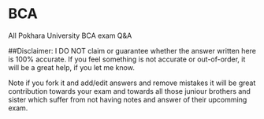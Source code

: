 # BCA
All Pokhara University BCA exam Q&amp;A


##Disclaimer: I DO NOT claim or guarantee whether the answer written here is 100% accurate. If you feel something is not accurate or out-of-order, it will be a great help, if you let me know.




Note if you fork it and add/edit answers and remove mistakes it will be great contribution towards your exam and towards all those juniour brothers and sister which suffer from not having notes and answer of their upcomming exam.





